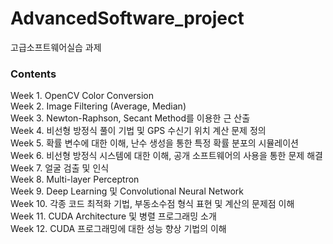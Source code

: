 # AdvancedSoftware_project   

고급소프트웨어실습 과제
    
### Contents   

Week 1. OpenCV Color Conversion   
Week 2. Image Filtering (Average, Median)   
Week 3. Newton-Raphson, Secant Method를 이용한 근 산출   
Week 4. 비선형 방정식 풀이 기법 및 GPS 수신기 위치 계산 문제 정의   
Week 5. 확률 변수에 대한 이해, 난수 생성을 통한 특정 확률 분포의 시뮬레이션   
Week 6. 비선형 방정식 시스템에 대한 이해, 공개 소프트웨어의 사용을 통한 문제 해결   
Week 7. 얼굴 검출 및 인식   
Week 8. Multi-layer Perceptron   
Week 9. Deep Learning 및 Convolutional Neural Network   
Week 10. 각종 코드 최적화 기법, 부동소수점 형식 표현 및 계산의 문제점 이해   
Week 11. CUDA Architecture 및 병렬 프로그래밍 소개   
Week 12. CUDA 프로그래밍에 대한 성능 향상 기법의 이해   
